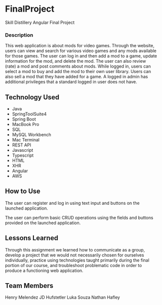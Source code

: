 # FinalProject

Skill Distillery Angular Final Project

### Description

This web application is about mods for video games. Through the website, users can view and search for various video games and any mods available for those games. The user can log in and then add a mod to a game, update information for the mod, and delete the mod. The user can also review (rate) a mod and post comments about mods. While logged in, users can select a mod to buy and add the mod to their own user library. Users can also sell a mod that they have added for a game. A logged in admin has additional privileges that a standard logged in user does not have.

## Technology Used

* Java
* SpringToolSuite4
* Spring Boot
* MacBook Pro
* SQL
* MySQL Workbench
* Mac Terminal
* REST API
* Javascript
* Typescript
* HTML
* XHR
* Angular
* AWS

## How to Use

The user can register and log in using text input and buttons on the launched application.

The user can perform basic CRUD operations using the fields and buttons provided on the launched application.


## Lessons Learned

Through this assignment we learned how to communicate as a group, develop a project that we would not necessarily chosen for ourselves individually, practice using technologies taught primarily during the final portion of our course, and troubleshoot problematic code in order to produce a functioning web application.

## Team Members

Henry Melendez
JD Hufstetler
Luka Souza
Nathan Hafley

